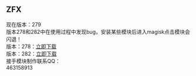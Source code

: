 ## ZFX
现在版本：279  
版本278和282中在使用过程中发现bug，安装某些模块后进入magisk点击模块会闪退！  
版本：278：[立即下载](https://raw.githubusercontent.com/ZFXLYN/termux/master/magisk/magisk.apk)  
版本：282：[立即下载](https://raw.githubusercontent.com/ZFXLYN/termux/master/magisk/magisk282.apk)  
接手模块制作联系QQ：  
463158913
